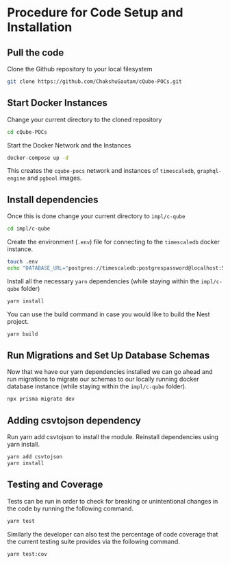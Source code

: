 # Procedure for Code Setup and Installation

## Pull the code

Clone the Github repository to your local filesystem

```bash
git clone https://github.com/ChakshuGautam/cQube-POCs.git
```

## Start Docker Instances

Change your current directory to the cloned repository

```bash
cd cQube-POCs
```

Start the Docker Network and the Instances

```bash
docker-compose up -d
```

This creates the `cqube-pocs` network and instances of `timescaledb`, `graphql-engine` and `pgbool` images.

## Install dependencies

Once this is done change your current directory to `impl/c-qube`

```bash
cd impl/c-qube
```

Create the environment (`.env`) file for connecting to the `timescaledb` docker instance.

```bash
touch .env
echo "DATABASE_URL="postgres://timescaledb:postgrespassword@localhost:5432/postgres?sslmode=disable"" > .env
```

Install all the necessary `yarn` dependencies (while staying within the `impl/c-qube` folder)

```bash
yarn install
```

You can use the build command in case you would like to build the Nest project.

```bash
yarn build
```

## Run Migrations and Set Up Database Schemas

Now that we have our yarn dependencies installed we can go ahead and run migrations to migrate our schemas to our locally running docker database instance (while staying within the `impl/c-qube` folder).

```bash
npx prisma migrate dev
```
## Adding csvtojson dependency

Run yarn add csvtojson to install the module.
Reinstall dependencies using yarn install.

```bash
yarn add csvtojson
yarn install
```

## Testing and Coverage

Tests can be run in order to check for breaking or unintentional changes in the code by running the following command.

```bash
yarn test
```

Similarly the developer can also test the percentage of code coverage that the current testing suite provides via the following command.

```bash
yarn test:cov
```

